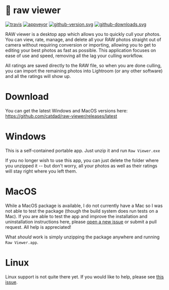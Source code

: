 # 📸 raw viewer

[![travis][travis.svg]][travis.link]
[![appveyor][appveyor.svg]][appveyor.link]
[![github-version.svg]][github-release.link]
[![github-downloads.svg]][github-release.link]

[travis.svg]: https://travis-ci.com/catdad/raw-viewer.svg?branch=master
[travis.link]: https://travis-ci.com/catdad/raw-viewer
[appveyor.svg]: https://ci.appveyor.com/api/projects/status/github/catdad/raw-viewer?branch=master&svg=true
[appveyor.link]: https://ci.appveyor.com/project/catdad/raw-viewer
[github-downloads.svg]: https://img.shields.io/github/downloads/catdad/raw-viewer/total.svg
[github-release.link]: https://github.com/catdad/raw-viewer/releases
[github-version.svg]: https://img.shields.io/github/release/catdad/raw-viewer.svg

RAW viewer is a desktop app which allows you to quickly cull your photos. You can view, rate, manage, and delete all your RAW photos straight out of camera without requiring conversion or importing, allowing you to get to editing your best photos as fast as possible. This application focuses on ease of use and speed, removing all the lag your culling workflow.

All ratings are saved directly to the RAW file, so when you are done culling, you can import the remaining photos into Lightroom (or any other software) and all the ratings will show up.

# Download

You can get the latest Windows and MacOS versions here: https://github.com/catdad/raw-viewer/releases/latest

# Windows

This is a self-contained portable app. Just unzip it and run `Raw Viewer.exe`

If you no longer wish to use this app, you can just delete the folder where you unzipped it -- but don't worry, all your photos as well as their ratings will stay right where you left them.

# MacOS

While a MacOS package is available, I do not currently have a Mac so I was not able to test the package (though the build system does run tests on a Mac). If you are able to test the app and improve the installation and uninstallation instructions here, please [open a new issue](https://github.com/catdad/raw-viewer/issues/new) or submit a pull request. All help is appreciated!

What _should_ work is simply unzipping the package anywhere and running `Raw Viewer.app`.

# Linux

Linux support is not quite there yet. If you would like to help, please see [this issue](https://github.com/catdad/raw-viewer/issues/105).
